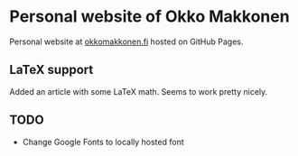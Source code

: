 # Personal website of Okko Makkonen

Personal website at [okkomakkonen.fi](https://okkomakkonen.fi) hosted on GitHub Pages.

## LaTeX support

Added an article with some LaTeX math. Seems to work pretty nicely.

## TODO

- Change Google Fonts to locally hosted font

